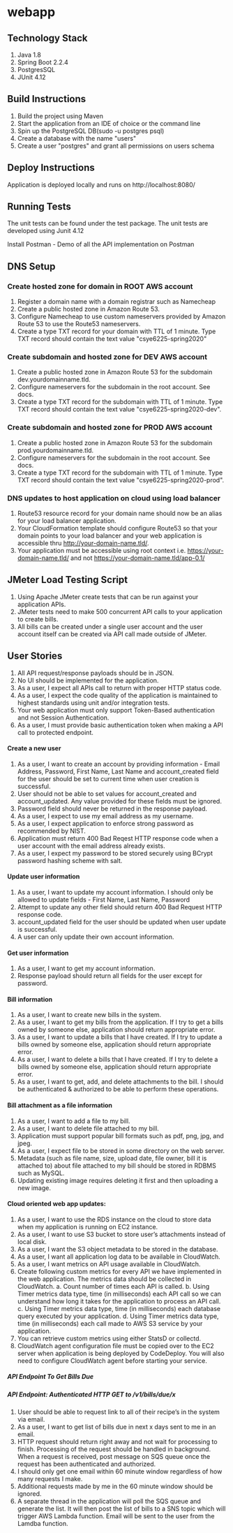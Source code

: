 # webapp

## Technology Stack
1. Java 1.8
2. Spring Boot 2.2.4
3. PostgresSQL 
4. JUnit 4.12 

## Build Instructions
1. Build the project using Maven
2. Start the application from an IDE of choice or the command line
3. Spin up the PostgreSQL DB(sudo -u postgres psql)
4. Create a database with the name "users"
5. Create a user "postgres" and grant all permissions on users schema

## Deploy Instructions
Application is deployed locally and runs on http://localhost:8080/

## Running Tests
The unit tests can be found under the test package. The unit tests are developed using Junit 4.12

Install Postman - Demo of all the API implementation on Postman

## DNS Setup
### Create hosted zone for domain in ROOT AWS account
1. Register a domain name with a domain registrar such as Namecheap
2. Create a public hosted zone in Amazon Route 53.
3. Configure Namecheap to use custom nameservers provided by Amazon Route 53 to use the Route53 nameservers.
4. Create a type TXT record for your domain with TTL of 1 minute. Type TXT record should contain the text value "csye6225-spring2020"

### Create subdomain and hosted zone for DEV AWS account
1. Create a public hosted zone in Amazon Route 53 for the subdomain dev.yourdomainname.tld.
2. Configure nameservers for the subdomain in the root account. See docs.
3. Create a type TXT record for the subdomain with TTL of 1 minute. Type TXT record should contain the text value "csye6225-spring2020-dev".

### Create subdomain and hosted zone for PROD AWS account
1. Create a public hosted zone in Amazon Route 53 for the subdomain prod.yourdomainname.tld.
2. Configure nameservers for the subdomain in the root account. See docs.
3. Create a type TXT record for the subdomain with TTL of 1 minute. Type TXT record should contain the text value "csye6225-spring2020-prod".

### DNS updates to host application on cloud using load balancer
1. Route53 resource record for your domain name should now be an alias for your load balancer application.
2. Your CloudFormation template should configure Route53 so that your domain points to your load balancer and your web application is accessible thru http://your-domain-name.tld/.
3. Your application must be accessible using root context i.e. https://your-domain-name.tld/ and not https://your-domain-name.tld/app-0.1/

## JMeter Load Testing Script
1. Using Apache JMeter create tests that can be run against your application APIs.
2. JMeter tests need to make 500 concurrent API calls to your application to create bills.
3. All bills can be created under a single user account and the user account itself can be created via API call made outside of JMeter.

## User Stories
1. All API request/response payloads should be in JSON.
2. No UI should be implemented for the application.
3. As a user, I expect all APIs call to return with proper HTTP status code.
4. As a user, I expect the code quality of the application is maintained to highest standards using unit and/or integration tests.
5. Your web application must only support Token-Based authentication and not Session Authentication.
6. As a user, I must provide basic authentication token when making a API call to protected endpoint.

#### Create a new user
1. As a user, I want to create an account by providing information - Email Address, Password, First Name, Last Name and account_created field for the user should be set to current time when user creation is successful.
2. User should not be able to set values for account_created and account_updated. Any value provided for these fields must be ignored.
3. Password field should never be returned in the response payload.
4. As a user, I expect to use my email address as my username.
5. As a user, I expect application to enforce strong password as recommended by NIST.
6. Application must return 400 Bad Reqest HTTP response code when a user account with the email address already exists.
7. As a user, I expect my password to be stored securely using BCrypt password hashing scheme with salt.

#### Update user information
1. As a user, I want to update my account information. I should only be allowed to update fields - First Name, Last Name, Password
2. Attempt to update any other field should return 400 Bad Request HTTP response code.
3. account_updated field for the user should be updated when user update is successful.
4. A user can only update their own account information.

#### Get user information
1. As a user, I want to get my account information. 
2. Response payload should return all fields for the user except for password.

#### Bill information
1. As a user, I want to create new bills in the system.
2. As a user, I want to get my bills from the application. If I try to get a bills owned by someone else, application should return appropriate error.
3. As a user, I want to update a bills that I have created. If I try to update a bills owned by someone else, application should return appropriate error.
4. As a user, I want to delete a bills that I have created. If I try to delete a bills owned by someone else, application should return appropriate error.
5. As a user, I want to get, add, and delete attachments to the bill. I should be authenticated & authorized to be able to perform these operations.

#### Bill attachment as a file information
1. As a user, I want to add a file to my bill.
2. As a user, I want to delete file attached to my bill.
3. Application must support popular bill formats such as pdf, png, jpg, and jpeg.
4. As a user, I expect file to be stored in some directory on the web server.
5. Metadata (such as file name, size, upload date, file owner, bill it is attached to) about file attached to my bill should be stored in RDBMS such as MySQL.
6. Updating existing image requires deleting it first and then uploading a new image.

#### Cloud oriented web app updates:
1. As a user, I want to use the RDS instance on the cloud to store data when my application is running on EC2 instance.
2. As a user, I want to use S3 bucket to store user’s attachments instead of local disk.
3. As a user, I want the S3 object metadata to be stored in the database.
4. As a user, I want all application log data to be available in CloudWatch.
5. As a user, I want metrics on API usage available in CloudWatch.
6. Create following custom metrics for every API we have implemented in the web application. The metrics data should be collected in CloudWatch.
    a. Count number of times each API is called.
    b. Using Timer metrics data type, time (in milliseconds) each API call so we can understand how long it takes for the application to process an API call.
    c. Using Timer metrics data type, time (in milliseconds) each database query executed by your application.
    d. Using Timer metrics data type, time (in milliseconds) each call made to AWS S3 service by your application.
7. You can retrieve custom metrics using either StatsD or collectd.
8. CloudWatch agent configuration file must be copied over to the EC2 server when application is being deployed by CodeDeploy. You will also need to configure CloudWatch agent before starting your service.

##### API Endpoint To Get Bills Due
##### API Endpoint: Authenticated HTTP GET to /v1/bills/due/x

1. User should be able to request link to all of their recipe’s in the system via email.
2. As a user, I want to get list of bills due in next x days sent to me in an email.
3. HTTP request should return right away and not wait for processing to finish. Processing of the request should be handled in background. When a request is received, post message on SQS queue once the request has been authenticated and authorized.
4. I should only get one email within 60 minute window regardless of how many requests I make. 
5. Additional requests made by me in the 60 minute window should be ignored.
6. A separate thread in the application will poll the SQS queue and generate the list. It will then post the list of bills to a SNS topic which will trigger AWS Lambda function. Email will be sent to the user from the Lamdba function.